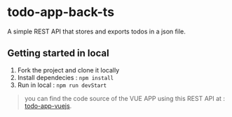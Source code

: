 # todo-app-back-ts

A simple REST API that stores and exports todos in a json file.

## Getting started in local

1. Fork the project and clone it locally
2. Install dependecies : `npm install`
3. Run in local : `npm run devStart`

> you can find the code source of the VUE APP using this REST API at : [todo-app-vuejs](https://github.com/M-JARIDI/todo-app-vuejs).
